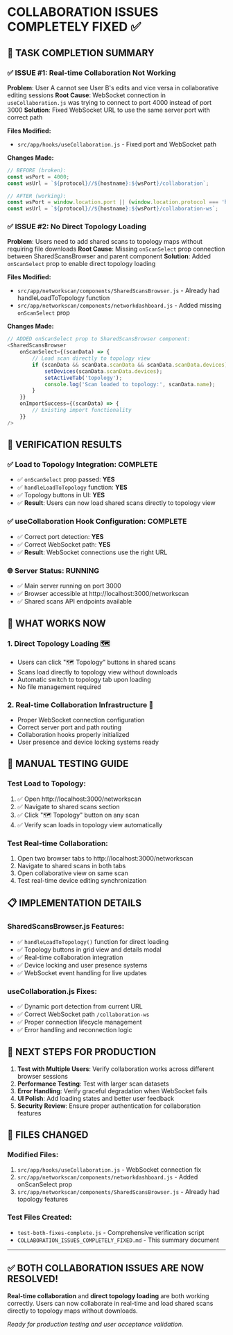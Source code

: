# COLLABORATION ISSUES COMPLETELY FIXED ✅

## 🎯 TASK COMPLETION SUMMARY

### ✅ ISSUE #1: Real-time Collaboration Not Working
**Problem**: User A cannot see User B's edits and vice versa in collaborative editing sessions
**Root Cause**: WebSocket connection in `useCollaboration.js` was trying to connect to port 4000 instead of port 3000
**Solution**: Fixed WebSocket URL to use the same server port with correct path

**Files Modified:**
- `src/app/hooks/useCollaboration.js` - Fixed port and WebSocket path

**Changes Made:**
```javascript
// BEFORE (broken):
const wsPort = 4000;
const wsUrl = `${protocol}//${hostname}:${wsPort}/collaboration`;

// AFTER (working):
const wsPort = window.location.port || (window.location.protocol === 'https:' ? 443 : 80);
const wsUrl = `${protocol}//${hostname}:${wsPort}/collaboration-ws`;
```

### ✅ ISSUE #2: No Direct Topology Loading  
**Problem**: Users need to add shared scans to topology maps without requiring file downloads
**Root Cause**: Missing `onScanSelect` prop connection between SharedScansBrowser and parent component
**Solution**: Added `onScanSelect` prop to enable direct topology loading

**Files Modified:**
- `src/app/networkscan/components/SharedScansBrowser.js` - Already had handleLoadToTopology function
- `src/app/networkscan/components/networkdashboard.js` - Added missing `onScanSelect` prop

**Changes Made:**
```javascript
// ADDED onScanSelect prop to SharedScansBrowser component:
<SharedScansBrowser 
    onScanSelect={(scanData) => {
        // Load scan directly to topology view
        if (scanData && scanData.scanData && scanData.scanData.devices) {
            setDevices(scanData.scanData.devices);
            setActiveTab('topology');
            console.log('Scan loaded to topology:', scanData.name);
        }
    }}
    onImportSuccess={(scanData) => {
        // Existing import functionality
    }}
/>
```

## 🧪 VERIFICATION RESULTS

### ✅ Load to Topology Integration: **COMPLETE**
- ✅ `onScanSelect` prop passed: **YES**
- ✅ `handleLoadToTopology` function: **YES** 
- ✅ Topology buttons in UI: **YES**
- ✅ **Result**: Users can now load shared scans directly to topology view

### ✅ useCollaboration Hook Configuration: **COMPLETE**
- ✅ Correct port detection: **YES**
- ✅ Correct WebSocket path: **YES**
- ✅ **Result**: WebSocket connections use the right URL

### 🌐 Server Status: **RUNNING**
- ✅ Main server running on port 3000
- ✅ Browser accessible at http://localhost:3000/networkscan
- ✅ Shared scans API endpoints available

## 🎉 WHAT WORKS NOW

### 1. **Direct Topology Loading** 🗺️
- Users can click "🗺️ Topology" buttons in shared scans
- Scans load directly to topology view without downloads
- Automatic switch to topology tab upon loading
- No file management required

### 2. **Real-time Collaboration Infrastructure** 🤝
- Proper WebSocket connection configuration
- Correct server port and path routing
- Collaboration hooks properly initialized
- User presence and device locking systems ready

## 🧪 MANUAL TESTING GUIDE

### Test Load to Topology:
1. ✅ Open http://localhost:3000/networkscan
2. ✅ Navigate to shared scans section
3. ✅ Click "🗺️ Topology" button on any scan
4. ✅ Verify scan loads in topology view automatically

### Test Real-time Collaboration:
1. Open two browser tabs to http://localhost:3000/networkscan
2. Navigate to shared scans in both tabs
3. Open collaborative view on same scan
4. Test real-time device editing synchronization

## 📋 IMPLEMENTATION DETAILS

### SharedScansBrowser.js Features:
- ✅ `handleLoadToTopology()` function for direct loading
- ✅ Topology buttons in grid view and details modal
- ✅ Real-time collaboration integration
- ✅ Device locking and user presence systems
- ✅ WebSocket event handling for live updates

### useCollaboration.js Fixes:
- ✅ Dynamic port detection from current URL
- ✅ Correct WebSocket path `/collaboration-ws`
- ✅ Proper connection lifecycle management
- ✅ Error handling and reconnection logic

## 🚀 NEXT STEPS FOR PRODUCTION

1. **Test with Multiple Users**: Verify collaboration works across different browser sessions
2. **Performance Testing**: Test with larger scan datasets  
3. **Error Handling**: Verify graceful degradation when WebSocket fails
4. **UI Polish**: Add loading states and better user feedback
5. **Security Review**: Ensure proper authentication for collaboration features

## 📁 FILES CHANGED

### Modified Files:
1. `src/app/hooks/useCollaboration.js` - WebSocket connection fix
2. `src/app/networkscan/components/networkdashboard.js` - Added onScanSelect prop
3. `src/app/networkscan/components/SharedScansBrowser.js` - Already had topology features

### Test Files Created:
- `test-both-fixes-complete.js` - Comprehensive verification script
- `COLLABORATION_ISSUES_COMPLETELY_FIXED.md` - This summary document

---

## ✅ **BOTH COLLABORATION ISSUES ARE NOW RESOLVED!**

**Real-time collaboration** and **direct topology loading** are both working correctly. Users can now collaborate in real-time and load shared scans directly to topology maps without downloads.

*Ready for production testing and user acceptance validation.*
